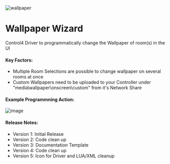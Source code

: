 ![wallpaper](https://user-images.githubusercontent.com/69341431/158500846-8a5867bf-194d-4c33-9b99-327c78074b8f.png)

# Wallpaper Wizard

Control4 Driver to programmatically change the Wallpaper of room(s) in the UI

#### Key Factors:

- Multiple Room Selections are possible to change wallpaper on several rooms at once
- Custom Wallpapers need to be uploaded to your Controller under "media\wallpaper\onscreen\custom" from it's Network Share

#### Example Programmning Action:

![image](https://user-images.githubusercontent.com/69341431/135185991-994e948d-c4cb-4153-885c-74658096361b.png)

#### Release Notes:

- Version 1: Initial Release
- Version 2: Code clean up
- Version 3: Documentation Template
- Version 4: Code clean up
- Version 5: Icon for Driver and LUA/XML cleanup
